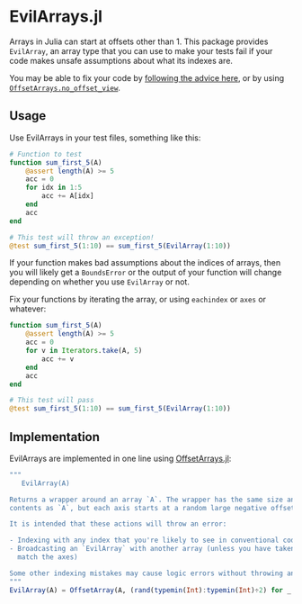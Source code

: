 # EvilArrays.jl

Arrays in Julia can start at offsets other than 1. This package provides `EvilArray`, an array type that you can use to make your tests fail if your code makes unsafe assumptions about what its indexes are.

You may be able to fix your code by [following the advice here](https://docs.julialang.org/en/v1/devdocs/offset-arrays/), or by using [`OffsetArrays.no_offset_view`](https://juliaarrays.github.io/OffsetArrays.jl/stable/reference/#OffsetArrays.no_offset_view).

## Usage

Use EvilArrays in your test files, something like this:

```jl
# Function to test
function sum_first_5(A)
    @assert length(A) >= 5
    acc = 0
    for idx in 1:5
        acc += A[idx]
    end
    acc
end

# This test will throw an exception!
@test sum_first_5(1:10) == sum_first_5(EvilArray(1:10))
```

If your function makes bad assumptions about the indices of arrays, then you will likely get a `BoundsError` or the output of your function will change depending on whether you use `EvilArray` or not.

Fix your functions by iterating the array, or using `eachindex` or `axes` or whatever:

```jl
function sum_first_5(A)
    @assert length(A) >= 5
    acc = 0
    for v in Iterators.take(A, 5)
        acc += v
    end
    acc
end

# This test will pass
@test sum_first_5(1:10) == sum_first_5(EvilArray(1:10))
```

## Implementation

EvilArrays are implemented in one line using [OffsetArrays.jl](https://juliaarrays.github.io/OffsetArrays.jl/):

```jl
"""
   EvilArray(A)

Returns a wrapper around an array `A`. The wrapper has the same size and
contents as `A`, but each axis starts at a random large negative offset.

It is intended that these actions will throw an error:

- Indexing with any index that you're likely to see in conventional code
- Broadcasting an `EvilArray` with another array (unless you have taken care to
  match the axes)

Some other indexing mistakes may cause logic errors without throwing an error.
"""
EvilArray(A) = OffsetArray(A, (rand(typemin(Int):typemin(Int)÷2) for _ in 1:ndims(A))...)
```
